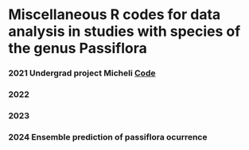 # Miscellaneous R codes for data analysis in studies with species of the genus Passiflora

### 2021 Undergrad project Micheli  [Code](https://github.com/antonioporto/Passiflora/tree/main/TCC_micheli_2021) 
### 2022 
### 2023
### 2024 Ensemble prediction of passiflora ocurrence
